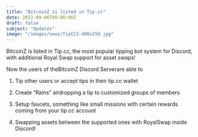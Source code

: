 ```yaml
---
title: "BitcoinZ is listed in Tip.cc"
date: 2022-09-06T00:00:00Z
draft: false
subject: "Updates"
image: "/images/news/TipCC2-400x250.jpg"
---
```


BitcoinZ is listed in Tip.cc, the most popular tipping bot system for Discord, with additional Royal Swap support for asset swaps!

Now the users of theBitcoinZ Discord Serverare able to

1) Tip other users or accept tips in their tip.cc wallet

2) Create “Rains” airdropping a tip to customized groups of members

3) Setup faucets, something like small missions with certain rewards coming from your tip.cc account

4) Swapping assets between the supported ones with RoyalSwap inside Discord!
